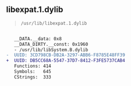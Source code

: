 ## libexpat.1.dylib

> `/usr/lib/libexpat.1.dylib`

```diff

   __DATA.__data: 0x8
   __DATA_DIRTY.__const: 0x1960
   - /usr/lib/libSystem.B.dylib
-  UUID: 3CD798CB-DB2A-3297-ABB6-F8785E48FF39
+  UUID: DB5CC68A-5547-37D7-8412-F3FE5737CAB4
   Functions: 414
   Symbols:   645
   CStrings:  333

```
